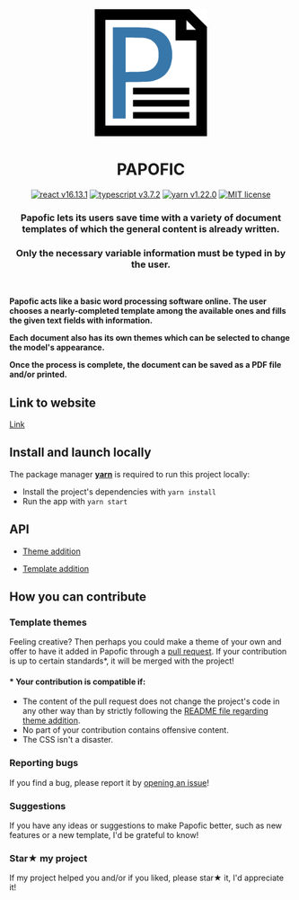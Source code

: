 <div align="center"><img src="papofic_logo.png" alt="papofic_logo" width="200px" height="auto">

# PAPOFIC

<p align="middle">
<a href="https://reactjs.org/"><img alt="react v16.13.1" src="https://img.shields.io/badge/v16.13.1-react-61DAFB"/></a>
<a href="https://www.typescriptlang.org/"><img alt="typescript v3.7.2" src="https://img.shields.io/badge/v3.7.2-typescript-207ABF"/></a>
<a href="https://classic.yarnpkg.com/lang/en/"><img alt="yarn v1.22.0" src="https://img.shields.io/badge/v1.22.0-yarn-2C8EBB"/></a>
<a href="https://github.com/angelinopersia/papofic/blob/readMe/LICENSE.txt"><img alt="MIT license" src="https://img.shields.io/badge/License-MIT-green"/></a>
</p>

### Papofic lets its users save time with a variety of document templates of which the general content is already written.

### Only the necessary variable information must be typed in by the user.

</div>

<br />

**Papofic acts like a basic word processing software online. The user chooses a nearly-completed template among the available ones and fills the given text fields with information.**

**Each document also has its own themes which can be selected to change the model's appearance.**

**Once the process is complete, the document can be saved as a PDF file and/or printed.**

## Link to website

[Link](http://localhost:3000/)

## Install and launch locally

The package manager **[yarn](https://classic.yarnpkg.com/lang/en/)** is required to run this project locally:

- Install the project's dependencies with `yarn install`
- Run the app with `yarn start`

## API

- [Theme addition](https://github.com/angelinopersia/papofic/tree/master/src/themes)

- [Template addition](https://github.com/angelinopersia/papofic/tree/master/src/models)

## How you can contribute

### Template themes

Feeling creative? Then perhaps you could make a theme of your own and offer to have it added in Papofic through a [pull request](https://github.com/angelinopersia/papofic/compare/). If your contribution is up to certain standards\*, it will be merged with the project!

#### \* Your contribution is compatible if:

- The content of the pull request does not change the project's code in any other way than by strictly following the [README file regarding theme addition](https://github.com/angelinopersia/papofic/tree/master/src/themes).
- No part of your contribution contains offensive content.
- The CSS isn't a disaster.

### Reporting bugs

If you find a bug, please report it by [opening an issue](https://github.com/angelinopersia/papofic/issues/new)!

### Suggestions

If you have any ideas or suggestions to make Papofic better, such as new features or a new template, I'd be grateful to know!

### Star★ my project

If my project helped you and/or if you liked, please star★ it, I'd appreciate it!
